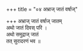 +++
title = "०४ अभ्राज् जातं वर्षाज्"

+++
अभ्राज् जातं वर्षाज् जातम्  
अथो जातं दिवस् परि ।  
अथो समुद्राज् जातं  
तत् सुरादरणं भव ॥